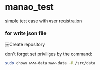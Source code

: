 # manao_test
simple test case with user registration
### for write json file
￼Create repository

don't forget set priviliges by the command:
```bash
sudo chown www-data:www-data -R /src/data
```
